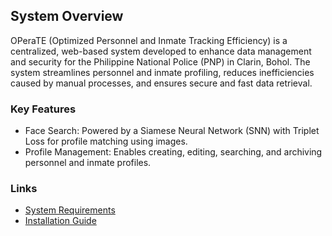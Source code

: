 ## System Overview

OPeraTE (Optimized Personnel and Inmate Tracking Efficiency) is a centralized, web-based system developed to enhance data management and security for the Philippine National Police (PNP) in Clarin, Bohol. The system streamlines personnel and inmate profiling, reduces inefficiencies caused by manual processes, and ensures secure and fast data retrieval.

### Key Features
* Face Search: Powered by a Siamese Neural Network (SNN) with Triplet Loss for profile matching using images.
* Profile Management: Enables creating, editing, searching, and archiving personnel and inmate profiles.

### Links
* [System Requirements](SYSTEM_REQUIREMENTS.md)
* [Installation Guide](INSTALL_GUIDE.md)



